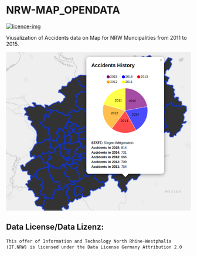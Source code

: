 # NRW-MAP_OPENDATA
[![licence-img]][licence-url]

[licence-img]:https://www.govdata.de/image/company_logo?img_id=99110&t=1481208267502
[licence-url]:https://www.govdata.de/dl-de/by-2-0



Viusalization of Accidents data on Map for NRW Muncipalities from 2011 to 2015.

![functionality](img/snap.png)

## Data License/Data Lizenz:
    This offer of Information and Technology North Rhine-Westphalia (IT.NRW) is licensed under the Data License Germany Attribution 2.0
